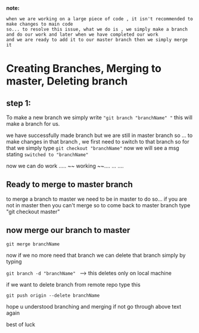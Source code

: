 **note:**

	when we are working on a large piece of code , it isn't recommended to make changes to main code
	so... to resolve this issue, what we do is , we simply make a branch and do our work and later when we have completed our work
	and we are ready to add it to our master branch then we simply merge it

# Creating Branches, Merging to master, Deleting branch

## step 1:
To make a new branch we simply write `"git branch "branchName" "`
this will make a branch for us.

we have successfully made branch but we are still in master branch 
so ... to make changes in that branch , we first need to switch to that branch
so for that we simply type  `git checkout "branchName"`
now we will see a msg stating `switched to "branchName"`

now we can do work
.....
~~ working ~~....
...
....

## Ready to merge to master branch

to merge a branch to master we need to be in master to do so... if you are not in master then you can't merge
so to come back to master branch type "git checkout master"

## now merge our branch to master

`git merge branchName`

now if we no more need that branch
we can delete that branch simply by typing 

`git branch -d "branchName" `   --> this deletes only on local machine

if we want to delete branch from remote repo type this

`git push origin --delete branchName`


hope u understood branching and merging if not go through above text again


best of luck